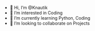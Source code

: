 - 👋 Hi, I’m @Knautik
- 👀 I’m interested in Coding
- 🌱 I’m currently learning Python, Coding
- 💞️ I’m looking to collaborate on Projects

<!---
Knautik/Knautik is a ✨ special ✨ repository because its `README.md` (this file) appears on your GitHub profile.
You can click the Preview link to take a look at your changes.
--->
